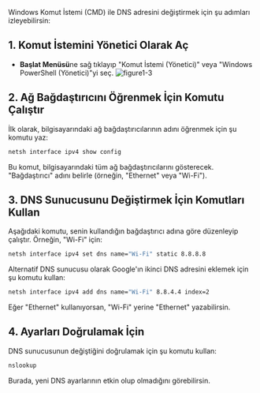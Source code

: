 Windows Komut İstemi (CMD) ile DNS adresini değiştirmek için şu adımları izleyebilirsin:

## 1. Komut İstemini Yönetici Olarak Aç
- **Başlat Menüsü**ne sağ tıklayıp "Komut İstemi (Yönetici)" veya "Windows PowerShell (Yönetici)"yi seç.
![figure1-3](https://github.com/user-attachments/assets/3fe2912a-1480-48e2-b052-17665ab0d20d)

## 2. Ağ Bağdaştırıcını Öğrenmek İçin Komutu Çalıştır
İlk olarak, bilgisayarındaki ağ bağdaştırıcılarının adını öğrenmek için şu komutu yaz:

```bash 
netsh interface ipv4 show config
```

Bu komut, bilgisayarındaki tüm ağ bağdaştırıcılarını gösterecek. "Bağdaştırıcı" adını belirle (örneğin, "Ethernet" veya "Wi-Fi").

## 3. DNS Sunucusunu Değiştirmek İçin Komutları Kullan
Aşağıdaki komutu, senin kullandığın bağdaştırıcı adına göre düzenleyip çalıştır. Örneğin, "Wi-Fi" için:

 ```bash  
 netsh interface ipv4 set dns name="Wi-Fi" static 8.8.8.8
```

Alternatif DNS sunucusu olarak Google'ın ikinci DNS adresini eklemek için şu komutu kullan:

```bash
netsh interface ipv4 add dns name="Wi-Fi" 8.8.4.4 index=2
```

Eğer "Ethernet" kullanıyorsan, "Wi-Fi" yerine "Ethernet" yazabilirsin.

## 4. Ayarları Doğrulamak İçin
DNS sunucusunun değiştiğini doğrulamak için şu komutu kullan:

```bash
nslookup
```

Burada, yeni DNS ayarlarının etkin olup olmadığını görebilirsin.
```

